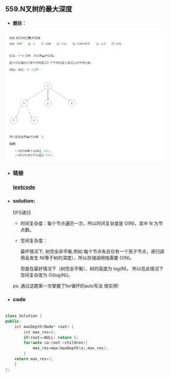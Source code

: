 ##   559.N叉树的最大深度

- #### 题目：

![add image](https://github.com/hexing2333/Leetcode-cpp/raw/master/img/559.N叉树的最大深度.png)
- ### 链接

  ### [leetcode](https://leetcode-cn.com/problems/maximum-depth-of-n-ary-tree/)

- ###  solution:

  DFS递归

  - 时间复杂度：每个节点遍历一次，所以时间复杂度是 O(N)，其中 N 为节点数。


  - 空间复杂度：

    最坏情况下, 树完全非平衡,例如:每个节点有且仅有一个孩子节点，递归调用会发生 N(等于树的深度），所以存储调用栈需要 O(N)。

    但是在最好情况下（树完全平衡），树的高度为 log(N)。
    所以在此情况下空间复杂度为 O(log(N))。

    

  ps: 通过这题第一次掌握了for循环的auto写法 很实用!

- ### code

```c++

class Solution {
public:
    int maxDepth(Node* root) {
        int max_res=0;
        if(root==NULL) return 0;
        for(auto &a:root->children){
            max_res=max(maxDepth(a),max_res);
        }
    return max_res+1;
    }
};
```
